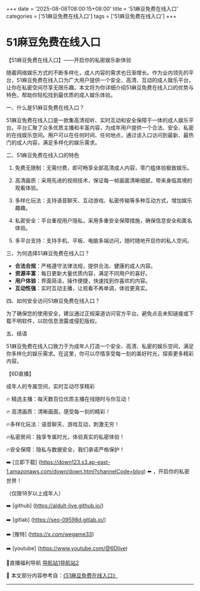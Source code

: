 +++
date = '2025-08-08T08:00:15+08:00'
title = '51麻豆免费在线入口'
categories = ['51麻豆免费在线入口']
tags = ['51麻豆免费在线入口']
+++

# 51麻豆免费在线入口

【51麻豆免费在线入口】——开启你的私密娱乐新体验

随着网络娱乐方式的不断多样化，成人内容的需求也日渐增长。作为业内领先的平台，51麻豆免费在线入口为广大用户提供一个安全、高清、互动的成人娱乐平台，让你在私密空间尽享无限乐趣。本文将为你详细介绍51麻豆免费在线入口的优势与特色，帮助你轻松找到最优质的成人娱乐体验。

一、什么是51麻豆免费在线入口？

51麻豆免费在线入口是一款集高清视听、实时互动和安全保障于一体的成人娱乐平台。平台汇聚了众多优质主播和丰富内容，为成年用户提供一个合法、安全、私密的在线娱乐空间。用户可以在任何时间、任何地点，通过该入口访问到最新、最热门的成人内容，满足多样化的娱乐需求。

二、51麻豆免费在线入口的特色

1. 免费无限制：无需付费，即可畅享全部高清成人内容，零门槛体验极致娱乐。

2. 高清画质：采用先进的视频技术，保证每一帧画面清晰细腻，带来身临其境的观看体验。

3. 多样化玩法：支持语音聊天、互动游戏、私密传输等多种互动方式，增加娱乐趣趣。

4. 私密安全：平台重视用户隐私，采用多重安全保障措施，确保信息安全和匿名体验。

5. 多平台支持：支持手机、平板、电脑多端访问，随时随地开启你的私人空间。

三、为何选择51麻豆免费在线入口？

- **合法合规**：严格遵守法律法规，提供合法、健康的成人内容。
- **资源丰富**：每日更新大量优质内容，满足不同用户的喜好。
- **用户体验**：界面简洁，操作便捷，快速找到你喜欢的内容。
- **互动性强**：实时互动主播，让观看不再单调，体验更真实。

四、如何安全访问51麻豆免费在线入口？

为了确保您的使用安全，建议通过正规渠道访问官方平台。避免点击未知链接或下载不明软件，以防信息泄露或侵犯版权。

五、结语

51麻豆免费在线入口致力于为成年人打造一个安全、高清、私密的娱乐空间，满足你多样化的娱乐需求。在这里，你可以尽情享受每一刻的美好时光，探索更多精彩内容。

【6D直播】

 成年人的专属空间，实时互动尽享精彩

🔥 精选主播：每天数百位优质主播在线随时与你互动！

🔥 高清画质：清晰画面，感受每一刻的精彩！

🔥多样化玩法：语音聊天、游戏互动，刺激无穷！

🔥私密房间：独享专属时光，体验真实的私密体验！

🔥安全保障：隐私与数据安全，我们承诺严格保护！

➡️ [立即下载] (https://down123.s3.ap-east-1.amazonaws.com/down/down.html?channelCode=blog) ⬅️ ，开启你的私密世界！

（仅限18岁以上成年人）

➡️ [github] (https://aldult-live.github.io/)

➡️ [gitlab] (https://seo-09598d.gitlab.io/)

➡️ [推特] (https://x.com/wegame33)

➡️ [youtube] (https://www.youtube.com/@6Dlive)

🔞直播福利导航   [导航站1](https://webstack-86085a.gitlab.io/)[导航站2](https://onlygit123-2.github.io/)


📘 本文部分内容参考自：[《51麻豆免费在线入口》](https://github.com/tata25721/tata)

---
